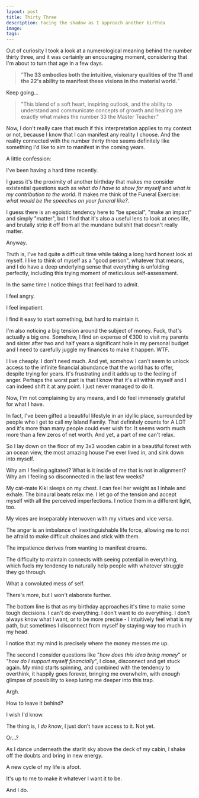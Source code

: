 ```yaml
---
layout: post
title: Thirty Three
description: Facing the shadow as I approach another birthda
image: 
tags:
---
```


Out of curiosity I took a look at a numerological meaning behind the number thirty three, and it was certainly an encouraging moment, considering that I'm about to turn that age in a few days.

> "**The 33 embodies both the intuitive, visionary qualities of the 11 and the 22's ability to manifest these visions in the material world.**"

Keep going...

> "This blend of a soft heart, inspiring outlook, and the ability to understand and communicate concepts of growth and healing are exactly what makes the number 33 the Master Teacher."

Now, I don't really care that much if this interpretation applies to my context or not, because I know that I can manifest any reality I choose. And the reality connected with the number thirty three seems definitely like something I'd like to aim to manifest in the coming years.

A little confession: 

I've been having a hard time recently.

I guess it's the proximity of another birthday that makes me consider existential questions such as *what do I have to show for myself* and *what is my contribution to the world*. It makes me think of the Funeral Exercise: *what would be the speeches on your funeral like?*.

I guess there is an egoistic tendency here to "be special", "make an impact" and simply "matter", but I find that it's also a useful lens to look at ones life, and brutally strip it off from all the mundane bullshit that doesn't really matter.

Anyway.

Truth is, I've had quite a difficult time while taking a long hard honest look at myself. I like to think of myself as a "good person", whatever that means, and I do have a deep underlying sense that everything is unfolding perfectly, including this trying moment of meticulous self-assessment.

In the same time I notice things that feel hard to admit.

I feel angry.

I feel impatient.

I find it easy to start something, but hard to maintain it.

I'm also noticing a big tension around the subject of money. Fuck, that's actually a big one. Somehow, I find an expense of €300 to visit my parents and sister after two and half years a significant hole in my personal budget and I need to carefully juggle my finances to make it happen. WTF. 

I live cheaply. I don't need much. And yet, somehow I can't seem to unlock access to the infinite financial abundance that the world has to offer, despite trying for years. It's frustrating and it adds up to the feeling of anger. Perhaps the worst part is that I know that it's all within myself and I can indeed shift it at any point. I just never managed to do it.

Now, I'm not complaining by any means, and I do feel immensely grateful for what I have.

In fact, I've been gifted a beautiful lifestyle in an idyllic place, surrounded by people who I get to call my Island Family. That definitely counts for A LOT and it's more than many people could ever wish for. It seems worth much more than a few zeros of net worth. And yet, a part of me can't relax.

So I lay down on the floor of my 3x3 wooden cabin in a beautiful forest with an ocean view, the most amazing house I've ever lived in, and sink down into myself.

Why am I feeling agitated? What is it inside of me that is not in alignment? Why am I feeling so disconnected in the last few weeks?

My cat-mate Kiki sleeps on my chest. I can feel her weight as I inhale and exhale. The binaural beats relax me. I let go of the tension and accept myself with all the perceived imperfections. I notice them in a different light, too.

My vices are inseparably interwoven with my virtues and vice versa. 

The anger is an imbalance of inextinguishable life force, allowing me to not be afraid to make difficult choices and stick with them.

The impatience derives from wanting to manifest dreams.

The difficulty to maintain connects with seeing potential in everything, which fuels my tendency to naturally help people with whatever struggle they go through.

What a convoluted mess of self.

There's more, but I won't elaborate further.

The bottom line is that as my birthday approaches it's time to make some tough decisions. I can't do everything. I don't want to do everything. I don't always know what I want, or to be more precise - I intuitively feel what is my path, but sometimes I disconnect from myself by staying way too much in my head.

I notice that my mind is precisely where the money messes me up. 

The second I consider questions like "*how does this idea bring money*" or "*how do I support myself financially*", I close, disconnect and get stuck again. My mind starts spinning, and combined with the tendency to overthink, it happily goes forever, bringing me overwhelm, with enough glimpse of possibility to keep luring me deeper into this trap.

Argh.

How to leave it behind?

I wish I'd know.

The thing is, *I do know*, I just don't have access to it. Not yet.

Or...?

As I dance underneath the starlit sky above the deck of my cabin, I shake off the doubts and bring in new energy.

A new cycle of my life is afoot.

It's up to me to make it whatever I want it to be.

And I do.


